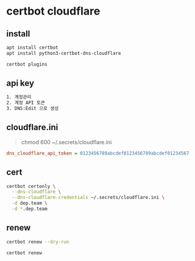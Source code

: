 # certbot cloudflare

## install

```sh
apt install certbot
apt install python3-certbot-dns-cloudflare

certbot plugins
```

## api key

```txt
1. 계정관리
2. 계정 API 토큰
3. DNS:Edit 으로 생성
```

## cloudflare.ini

> chmod 600 ~/.secrets/cloudflare.ini

```ini
dns_cloudflare_api_token = 0123456789abcdef0123456789abcdef01234567
```

## cert

```sh
certbot certonly \
  --dns-cloudflare \
  --dns-cloudflare-credentials ~/.secrets/cloudflare.ini \
  -d dep.team \
  -d *.dep.team
```

## renew

```sh
certbot renew --dry-run

certbot renew
```
